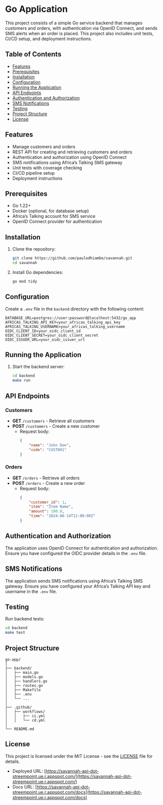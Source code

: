 # Go Application

This project consists of a simple Go service backend that manages customers and orders, with authentication via OpenID Connect, and sends SMS alerts when an order is placed. This project also includes unit tests, CI/CD setup, and deployment instructions.

## Table of Contents

- [Features](#features)
- [Prerequisites](#prerequisites)
- [Installation](#installation)
- [Configuration](#configuration)
- [Running the Application](#running-the-application)
- [API Endpoints](#api-endpoints)
- [Authentication and Authorization](#authentication-and-authorization)
- [SMS Notifications](#sms-notifications)
- [Testing](#testing)
- [Project Structure](#project-structure)
- [License](#license)

## Features

- Manage customers and orders
- REST API for creating and retrieving customers and orders
- Authentication and authorization using OpenID Connect
- SMS notifications using Africa’s Talking SMS gateway
- Unit tests with coverage checking
- CI/CD pipeline setup
- Deployment instructions

## Prerequisites

- Go 1.22+
- Docker (optional, for database setup)
- Africa’s Talking account for SMS service
- OpenID Connect provider for authentication

## Installation

1. Clone the repository:
    ```bash
    git clone https://github.com/paulodhiambo/savannah.git
    cd savannah
    ```

2. Install Go dependencies:
    ```bash
    go mod tidy
    ```

## Configuration

Create a `.env` file in the `backend` directory with the following content:
```env
DATABASE_URL=postgres://user:password@localhost:5432/go_app
AFRICAS_TALKING_API_KEY=your_africas_talking_api_key
AFRICAS_TALKING_USERNAME=your_africas_talking_username
OIDC_CLIENT_ID=your_oidc_client_id
OIDC_CLIENT_SECRET=your_oidc_client_secret
OIDC_ISSUER_URL=your_oidc_issuer_url
```

## Running the Application

1. Start the backend server:
    ```bash
    cd backend
    make run
    ```

## API Endpoints

### Customers
- **GET** `/customers` - Retrieve all customers
- **POST** `/customers` - Create a new customer
   - Request body:
       ```json
       {
           "name": "John Doe",
           "code": "CUST001"
       }
       ```

### Orders
- **GET** `/orders` - Retrieve all orders
- **POST** `/orders` - Create a new order
   - Request body:
       ```json
       {
           "customer_id": 1,
           "item": "Item Name",
           "amount": 100.0,
           "time": "2024-06-14T12:00:00Z"
       }
       ```

## Authentication and Authorization

The application uses OpenID Connect for authentication and authorization. Ensure you have configured the OIDC provider details in the `.env` file.

## SMS Notifications

The application sends SMS notifications using Africa’s Talking SMS gateway. Ensure you have configured your Africa’s Talking API key and username in the `.env` file.

## Testing

Run backend tests:
```bash
cd backend
make test
```

## Project Structure

```
go-app/
│
├── backend/
│   ├── main.go
│   ├── models.go
│   ├── handlers.go
│   ├── routes.go
│   ├── Makefile
│   ├── .env
│   └── ...
│
├── .github/
│   ├── workflows/
│   │   ├── ci.yml
│   │   └── cd.yml
│
└── README.md
```

## License

This project is licensed under the MIT License - see the [LICENSE](LICENSE) file for details.

- Deployed URL: [https://savannah-api-dot-streempoint.ue.r.appspot.com/](https://savannah-api-dot-streempoint.ue.r.appspot.com/)
- Docs URL: [https://savannah-api-dot-streempoint.ue.r.appspot.com/docs](https://savannah-api-dot-streempoint.ue.r.appspot.com/docs)